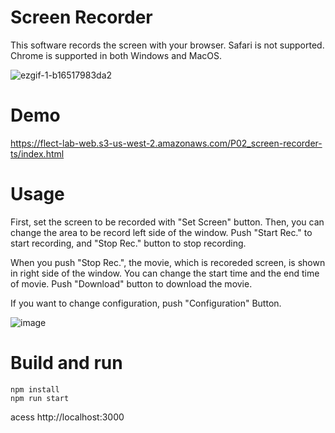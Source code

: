 Screen Recorder 
====
This software records the screen with your browser. Safari is not supported. Chrome is supported in both Windows and MacOS.

![ezgif-1-b16517983da2](https://user-images.githubusercontent.com/48346627/103484824-02ac1f80-4e35-11eb-9ca4-c3a560ca6b70.gif)

# Demo

https://flect-lab-web.s3-us-west-2.amazonaws.com/P02_screen-recorder-ts/index.html



# Usage
First, set the screen to be recorded with "Set Screen" button.  Then, you can change the area to be record left side of the window.  Push "Start Rec." to start recording, and "Stop Rec." button to stop recording.



When you push "Stop Rec.", the movie, which is recoreded screen, is shown in right side of the window.  You can change the start time and the end time of movie.  Push "Download" button to download the movie.

If you want to change configuration, push "Configuration" Button. 

![image](https://user-images.githubusercontent.com/48346627/103482555-d5577580-4e24-11eb-9c3c-556f6d3040be.png)


# Build and run
```
npm install
npm run start
```

acess http://localhost:3000
